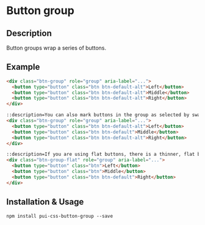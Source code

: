# Button group

## Description

Button groups wrap a series of buttons.

## Example

```html
<div class="btn-group" role="group" aria-label="...">
  <button type="button" class="btn btn-default-alt">Left</button>
  <button type="button" class="btn btn-default-alt">Middle</button>
  <button type="button" class="btn btn-default-alt">Right</button>
</div>
```

```html
::description=You can also mark buttons in the group as selected by swapping between alt button styles.
<div class="btn-group" role="group" aria-label="...">
  <button type="button" class="btn btn-default-alt">Left</button>
  <button type="button" class="btn btn-default">Middle</button>
  <button type="button" class="btn btn-default-alt">Right</button>
</div>
```

```html
::description=If you are using flat buttons, there is a thinner, flat button group
<div class="btn-group-flat" role="group" aria-label="...">
  <button type="button" class="btn">Left</button>
  <button type="button" class="btn">Middle</button>
  <button type="button" class="btn btn-default">Right</button>
</div>
```

## Installation & Usage

`npm install pui-css-button-group --save`
